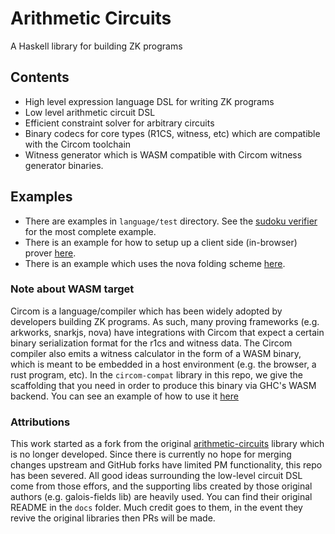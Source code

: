 # Arithmetic Circuits

A Haskell library for building ZK programs

## Contents
- High level expression language DSL for writing ZK programs
- Low level arithmetic circuit DSL
- Efficient constraint solver for arbitrary circuits
- Binary codecs for core types (R1CS, witness, etc) which are compatible with the Circom toolchain
- Witness generator which is WASM compatible with Circom witness generator binaries.

## Examples
- There are examples in `language/test` directory. See the [sudoku verifier](https://github.com/l-adic/arithmetic-circuits/blob/master/language/test/Test/Circuit/Sudoku.hs) for the most complete example.
- There is an example for how to setup up a client side (in-browser) prover [here](https://github.com/l-adic/factors).
- There is an example which uses the nova folding scheme [here](https://github.com/l-adic/origami).

### Note about WASM target
Circom is a language/compiler which has been widely adopted by developers building ZK programs. As such, many proving frameworks (e.g. arkworks, snarkjs, nova) have integrations with Circom that expect a certain binary serialization format for the r1cs and witness data. The Circom compiler also emits a witness calculator in the form of a WASM binary, which is meant to be embedded in a host environment (e.g. the browser, a rust program, etc). In the `circom-compat` library in this repo, we give the scaffolding that you need in order to produce this binary via GHC's WASM backend. You can see an example of how to use it [here](https://github.com/l-adic/factors) 


### Attributions
This work started as a fork from the original [arithmetic-circuits](https://github.com/sdiehl/arithmetic-circuits) library which is no longer developed. Since there is currently no hope for merging changes upstream and GitHub forks have limited PM functionality, this repo has been severed. All good ideas surrounding the low-level circuit DSL come from those effors, and the supporting libs created by those original authors (e.g. galois-fields lib) are heavily used. You can find their original README in the `docs` folder. Much credit goes to them, in the event they revive the original libraries then PRs will be made.
